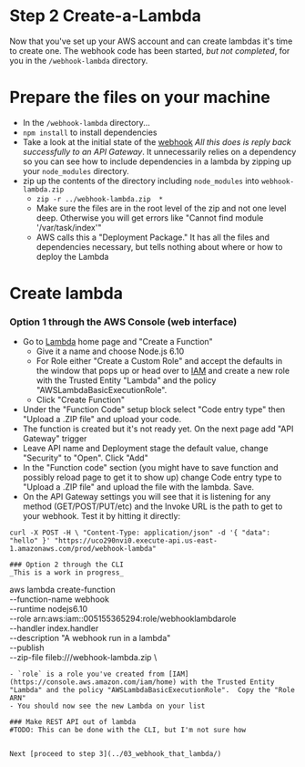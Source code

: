 Step 2 Create-a-Lambda
=======================

Now that you've set up your AWS account and can create lambdas it's time to create one.  The webhook code has been started, *but not completed*, for you in the `/webhook-lambda` directory.

# Prepare the files on your machine
- In the `/webhook-lambda` directory...
- `npm install` to install dependencies
- Take a look at the initial state of the [webhook](webhook-lambda/index.js)  *All this does is reply back successfully to an API Gateway*.  It unnecessarily relies on a dependency so you can see how to include dependencies in a lambda by zipping up your `node_modules` directory.
- zip up the contents of the directory including `node_modules` into `webhook-lambda.zip`
  - `zip -r ../webhook-lambda.zip  *`
  - Make sure the files are in the root level of the zip and not one level deep.  Otherwise you will get errors like "Cannot find module '/var/task/index'"
  - AWS calls this a "Deployment Package."  It has all the files and dependencies necessary, but tells nothing about where or how to deploy the Lambda

# Create lambda

### Option 1 through the AWS Console (web interface)
- Go to [Lambda](https://console.aws.amazon.com/lambda/home) home page and "Create a Function"
  - Give it a name and choose Node.js 6.10
  - For Role either "Create a Custom Role" and accept the defaults in the window that pops up or head over to [IAM](https://console.aws.amazon.com/iam/home) and create a new role with the Trusted Entity "Lambda" and the policy "AWSLambdaBasicExecutionRole".
  - Click "Create Function"
- Under the "Function Code" setup block select "Code entry type" then "Upload a .ZIP file" and upload your code.
- The function is created but it's not ready yet. On the next page add "API Gateway" trigger
- Leave API name and Deployment stage the default value, change "Security" to "Open".  Click "Add"
- In the "Function code" section (you might have to save function and possibly reload page to get it to show up) change Code entry type to "Upload a .ZIP file" and upload the file with the lambda.  Save.
- On the API Gateway settings you will see that it is listening for any method (GET/POST/PUT/etc) and the Invoke URL is the path to get to your webhook.  Test it by hitting it directly:
```
curl -X POST -H \ "Content-Type: application/json" -d '{ "data": "hello" }' "https://uco290nvi0.execute-api.us-east-1.amazonaws.com/prod/webhook-lambda"

### Option 2 through the CLI
_This is a work in progress_
```
aws lambda create-function \
 --function-name webhook \
 --runtime nodejs6.10 \
 --role arn:aws:iam::005155365294:role/webhooklambdarole \
 --handler index.handler \
 --description "A webhook run in a lambda" \
 --publish \
 --zip-file fileb://<path-to-your-zip>/webhook-lambda.zip \
```
- `role` is a role you've created from [IAM](https://console.aws.amazon.com/iam/home) with the Trusted Entity "Lambda" and the policy "AWSLambdaBasicExecutionRole".  Copy the "Role ARN"
- You should now see the new Lambda on your list

### Make REST API out of lambda
#TODO: This can be done with the CLI, but I'm not sure how


Next [proceed to step 3](../03_webhook_that_lambda/)
